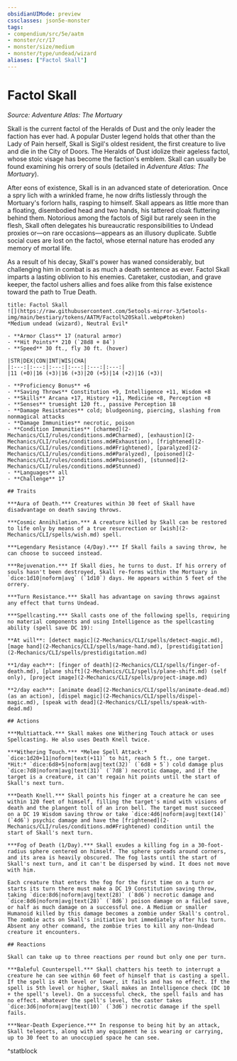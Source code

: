 ```yaml
---
obsidianUIMode: preview
cssclasses: json5e-monster
tags:
- compendium/src/5e/aatm
- monster/cr/17
- monster/size/medium
- monster/type/undead/wizard
aliases: ["Factol Skall"]
---
```

# Factol Skall
*Source: Adventure Atlas: The Mortuary*  

Skall is the current factol of the Heralds of Dust and the only leader the faction has ever had. A popular Duster legend holds that other than the Lady of Pain herself, Skall is Sigil's oldest resident, the first creature to live and die in the City of Doors. The Heralds of Dust idolize their ageless factol, whose stoic visage has become the faction's emblem. Skall can usually be found examining his orrery of souls (detailed in *Adventure Atlas: The Mortuary*).

After eons of existence, Skall is in an advanced state of deterioration. Once a spry lich with a wrinkled frame, he now drifts listlessly through the Mortuary's forlorn halls, rasping to himself. Skall appears as little more than a floating, disembodied head and two hands, his tattered cloak fluttering behind them. Notorious among the factols of Sigil but rarely seen in the flesh, Skall often delegates his bureaucratic responsibilities to Undead proxies or—on rare occasions—appears as an illusory duplicate. Subtle social cues are lost on the factol, whose eternal nature has eroded any memory of mortal life.

As a result of his decay, Skall's power has waned considerably, but challenging him in combat is as much a death sentence as ever. Factol Skall imparts a lasting oblivion to his enemies. Caretaker, custodian, and grave keeper, the factol ushers allies and foes alike from this false existence toward the path to True Death.

```ad-statblock
title: Factol Skall
![](https://raw.githubusercontent.com/5etools-mirror-3/5etools-img/main/bestiary/tokens/AATM/Factol%20Skall.webp#token)
*Medium undead (wizard), Neutral Evil*

- **Armor Class** 17 (natural armor)
- **Hit Points** 210 (`28d8 + 84`)
- **Speed** 30 ft., fly 30 ft. (hover)

|STR|DEX|CON|INT|WIS|CHA|
|:---:|:---:|:---:|:---:|:---:|:---:|
|11 (+0)|16 (+3)|16 (+3)|20 (+5)|14 (+2)|16 (+3)|

- **Proficiency Bonus** +6
- **Saving Throws** Constitution +9, Intelligence +11, Wisdom +8
- **Skills** Arcana +17, History +11, Medicine +8, Perception +8
- **Senses** truesight 120 ft., passive Perception 18
- **Damage Resistances** cold; bludgeoning, piercing, slashing from nonmagical attacks
- **Damage Immunities** necrotic, poison
- **Condition Immunities** [charmed](2-Mechanics/CLI/rules/conditions.md#Charmed), [exhaustion](2-Mechanics/CLI/rules/conditions.md#Exhaustion), [frightened](2-Mechanics/CLI/rules/conditions.md#Frightened), [paralyzed](2-Mechanics/CLI/rules/conditions.md#Paralyzed), [poisoned](2-Mechanics/CLI/rules/conditions.md#Poisoned), [stunned](2-Mechanics/CLI/rules/conditions.md#Stunned)
- **Languages** all
- **Challenge** 17

## Traits

***Aura of Death.*** Creatures within 30 feet of Skall have disadvantage on death saving throws.

***Cosmic Annihilation.*** A creature killed by Skall can be restored to life only by means of a true resurrection or [wish](2-Mechanics/CLI/spells/wish.md) spell.

***Legendary Resistance (4/Day).*** If Skall fails a saving throw, he can choose to succeed instead.

***Rejuvenation.*** If Skall dies, he turns to dust. If his orrery of souls hasn't been destroyed, Skall re-forms within the Mortuary in `dice:1d10|noform|avg` (`1d10`) days. He appears within 5 feet of the orrery.

***Turn Resistance.*** Skall has advantage on saving throws against any effect that turns Undead.

***Spellcasting.*** Skall casts one of the following spells, requiring no material components and using Intelligence as the spellcasting ability (spell save DC 19):

**At will**: [detect magic](2-Mechanics/CLI/spells/detect-magic.md), [mage hand](2-Mechanics/CLI/spells/mage-hand.md), [prestidigitation](2-Mechanics/CLI/spells/prestidigitation.md)

**1/day each**: [finger of death](2-Mechanics/CLI/spells/finger-of-death.md), [plane shift](2-Mechanics/CLI/spells/plane-shift.md) (self only), [project image](2-Mechanics/CLI/spells/project-image.md)

**2/day each**: [animate dead](2-Mechanics/CLI/spells/animate-dead.md) (as an action), [dispel magic](2-Mechanics/CLI/spells/dispel-magic.md), [speak with dead](2-Mechanics/CLI/spells/speak-with-dead.md)

## Actions

***Multiattack.*** Skall makes one Withering Touch attack or uses Spellcasting. He also uses Death Knell twice.

***Withering Touch.*** *Melee Spell Attack:* `dice:1d20+11|noform|text(+11)` to hit, reach 5 ft., one target. *Hit:* `dice:6d8+5|noform|avg|text(32)` (`6d8 + 5`) cold damage plus `dice:7d8|noform|avg|text(31)` (`7d8`) necrotic damage, and if the target is a creature, it can't regain hit points until the start of Skall's next turn.

***Death Knell.*** Skall points his finger at a creature he can see within 120 feet of himself, filling the target's mind with visions of death and the plangent toll of an iron bell. The target must succeed on a DC 19 Wisdom saving throw or take `dice:4d6|noform|avg|text(14)` (`4d6`) psychic damage and have the [frightened](2-Mechanics/CLI/rules/conditions.md#Frightened) condition until the start of Skall's next turn.

***Fog of Death (1/Day).*** Skall exudes a killing fog in a 30-foot-radius sphere centered on himself. The sphere spreads around corners, and its area is heavily obscured. The fog lasts until the start of Skall's next turn, and it can't be dispersed by wind. It does not move with him.

Each creature that enters the fog for the first time on a turn or starts its turn there must make a DC 19 Constitution saving throw, taking `dice:8d6|noform|avg|text(28)` (`8d6`) necrotic damage and `dice:8d6|noform|avg|text(28)` (`8d6`) poison damage on a failed save, or half as much damage on a successful one. A Medium or smaller Humanoid killed by this damage becomes a zombie under Skall's control. The zombie acts on Skall's initiative but immediately after his turn. Absent any other command, the zombie tries to kill any non-Undead creature it encounters.

## Reactions

Skall can take up to three reactions per round but only one per turn.

***Baleful Counterspell.*** Skall chatters his teeth to interrupt a creature he can see within 60 feet of himself that is casting a spell. If the spell is 4th level or lower, it fails and has no effect. If the spell is 5th level or higher, Skall makes an Intelligence check (DC 10 + the spell's level). On a successful check, the spell fails and has no effect. Whatever the spell's level, the caster takes `dice:3d6|noform|avg|text(10)` (`3d6`) necrotic damage if the spell fails.

***Near-Death Experience.*** In response to being hit by an attack, Skall teleports, along with any equipment he is wearing or carrying, up to 30 feet to an unoccupied space he can see.
```
^statblock